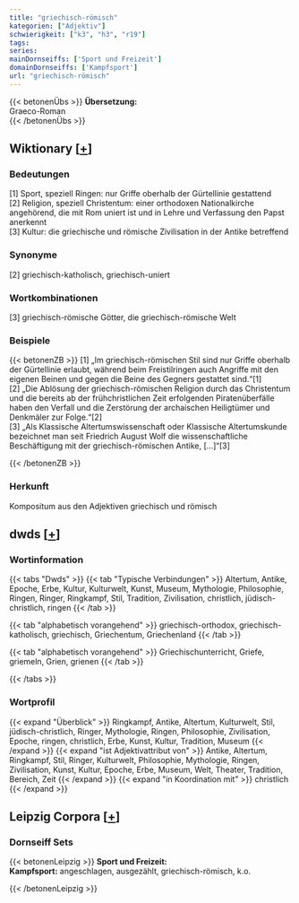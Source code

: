 ```yaml
---
title: "griechisch-römisch"
kategorien: ["Adjektiv"]
schwierigkeit: ["k3", "h3", "r19"]
tags:
series:
mainDornseiffs: ['Sport und Freizeit']
domainDornseiffs: ['Kampfsport']
url: "griechisch-römisch"
---
```


{{< betonenÜbs >}}
**Übersetzung:**  
Graeco-Roman  
{{< /betonenÜbs >}}

## Wiktionary [[+](https://de.wiktionary.org/wiki/griechisch-römisch)]

### Bedeutungen
[1] Sport, speziell Ringen: nur Griffe oberhalb der Gürtellinie gestattend  
[2] Religion, speziell Christentum: einer orthodoxen Nationalkirche angehörend, die mit Rom uniert ist und in Lehre und Verfassung den Papst anerkennt  
[3] Kultur: die griechische und römische Zivilisation in der Antike betreffend  

### Synonyme
[2] griechisch-katholisch, griechisch-uniert  

### Wortkombinationen
[3] griechisch-römische Götter, die griechisch-römische Welt  

### Beispiele
{{< betonenZB >}}
[1] „Im griechisch-römischen Stil sind nur Griffe oberhalb der Gürtellinie erlaubt, während beim Freistilringen auch Angriffe mit den eigenen Beinen und gegen die Beine des Gegners gestattet sind.“[1]  
[2] „Die Ablösung der griechisch-römischen Religion durch das Christentum und die bereits ab der frühchristlichen Zeit erfolgenden Piratenüberfälle haben den Verfall und die Zerstörung der archaischen Heiligtümer und Denkmäler zur Folge.“[2]  
[3] „Als Klassische Altertumswissenschaft oder Klassische Altertumskunde bezeichnet man seit Friedrich August Wolf die wissenschaftliche Beschäftigung mit der griechisch-römischen Antike, […]“[3]  

{{< /betonenZB >}}
### Herkunft
Kompositum aus den Adjektiven griechisch und römisch  



## dwds [[+](https://www.dwds.de/wb/griechisch-römisch)]

### Wortinformation
{{< tabs "Dwds" >}}
{{< tab "Typische Verbindungen" >}}
Altertum, Antike, Epoche, Erbe, Kultur, Kulturwelt, Kunst, Museum, Mythologie, Philosophie, Ringen, Ringer, Ringkampf, Stil, Tradition, Zivilisation, christlich, jüdisch-christlich, ringen
{{< /tab >}}

{{< tab "alphabetisch vorangehend" >}}
griechisch-orthodox, griechisch-katholisch, griechisch, Griechentum, Griechenland
{{< /tab >}}

{{< tab "alphabetisch vorangehend" >}}
Griechischunterricht, Griefe, griemeln, Grien, grienen
{{< /tab >}}

{{< /tabs >}}

### Wortprofil
{{< expand "Überblick" >}} Ringkampf, Antike, Altertum, Kulturwelt, Stil, jüdisch-christlich, Ringer, Mythologie, Ringen, Philosophie, Zivilisation, Epoche, ringen, christlich, Erbe, Kunst, Kultur, Tradition, Museum {{< /expand >}}
{{< expand "ist Adjektivattribut von" >}} Antike, Altertum, Ringkampf, Stil, Ringer, Kulturwelt, Philosophie, Mythologie, Ringen, Zivilisation, Kunst, Kultur, Epoche, Erbe, Museum, Welt, Theater, Tradition, Bereich, Zeit {{< /expand >}}
{{< expand "in Koordination mit" >}} christlich {{< /expand >}}

## Leipzig Corpora [[+](https://corpora.uni-leipzig.de/en/res?word=griechisch-römisch&corpusId=deu_newscrawl-public_2018)]

### Dornseiff Sets
{{< betonenLeipzig >}}
**Sport und Freizeit:**  
**Kampfsport:** angeschlagen, ausgezählt, griechisch-römisch, k.o.  

{{< /betonenLeipzig >}}

